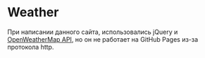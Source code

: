 # Weather

При написании данного сайта, использовались jQuery и [OpenWeatherMap API](https://openweathermap.org/api), но он не работает на GitHub Pages из-за протокола http.

